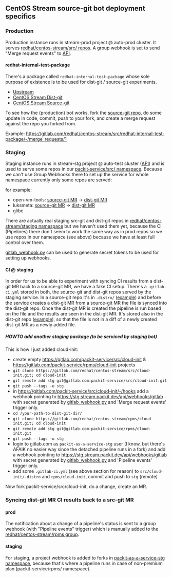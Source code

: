 ## CentOS Stream source-git bot deployment specifics

### Production

Production instance runs in stream-prod project @ auto-prod cluster.
It serves [redhat/centos-stream/src/ repos](https://gitlab.com/redhat/centos-stream/src/).
A group webhook is set to send "Merge request events" to [API](https://prod.stream.packit.dev/api/webhooks/gitlab).

#### redhat-internal-test-package

There's a package called `redhat-internal-test-package` whose sole purpose
of existence is to be used for dist-git / source-git experiments.

- [Upstream](https://github.com/packit/redhat-internal-test-package)
- [CentOS Stream Dist-git](https://gitlab.com/redhat/centos-stream/rpms/redhat-internal-test-package)
- [CentOS Stream Source-git](https://gitlab.com/redhat/centos-stream/src/redhat-internal-test-package)

To see how the (production) bot works, fork the
[source-git repo](https://gitlab.com/redhat/centos-stream/src/redhat-internal-test-package),
do some update in code, commit, push to your fork,
and create a merge request against the repo you forked from.

Example: https://gitlab.com/redhat/centos-stream/src/redhat-internal-test-package/-/merge_requests/1

### Staging

Staging instance runs in stream-stg project @ auto-test cluster
([API](https://stg.stream.packit.dev/api/)) and is used to serve some
repos in our [packit-service/src/ namespace](https://gitlab.com/packit-service/src).
Because we can't use Group Webhooks there to set up the service for whole namespace
currently only some repos are served:

for example:

- open-vm-tools: [source-git MR](https://gitlab.com/packit-service/src/open-vm-tools/-/merge_requests/8) -> [dist-git MR](https://gitlab.com/packit-service/rpms/open-vm-tools/-/merge_requests/18)
- luksmeta: [source-git MR](https://gitlab.com/packit-service/src/luksmeta/-/merge_requests/2) -> [dist-git MR](https://gitlab.com/packit-service/rpms/luksmeta/-/merge_requests/2)
- glibc

There are actually real staging src-git and dist-git repos in [redhat/centos-stream/staging namespace](https://gitlab.com/redhat/centos-stream/staging)
but we haven't used them yet, because the CI (Pipelines) there don't seem to work the same way as in prod repos
so we use repos in our namespace (see above) because we have at least full control over them.

[gitlab_webhook.py](https://github.com/packit/deployment/blob/main/scripts/gitlab_webhook.py)
can be used to generate secret tokens to be used for setting up webhooks.

#### CI @ staging

In order for us to be able to experiment with syncing CI results from a dist-git MR back to a source-git MR,
we have a fake CI setup.
There's a `.gitlab-ci.yml` stored in both, the source-git and dist-git repos served by the staging service.
In a source-git repo it's in `.distro/` ([example](https://gitlab.com/packit-service/src/open-vm-tools/-/blob/c9s/.distro/.gitlab-ci.yml))
and before the service creates a dist-git MR from a source-git MR the file is synced into the dist-git repo.
Once the dist-git MR is created the pipeline is run based on the file and the results are seen in the dist-git MR.
It's stored also in the dist-git repo ([example](https://gitlab.com/packit-service/rpms/open-vm-tools/-/blob/c9s/.gitlab-ci.yml)),
so that the file is not in a diff of a newly created dist-git MR as a newly added file.

##### HOWTO add another staging package (to be serviced by staging bot)

This is how I just added cloud-init:

- create empty https://gitlab.com/packit-service/src/cloud-init & https://gitlab.com/packit-service/rpms/cloud-init projects
- `git clone https://gitlab.com/redhat/centos-stream/src/cloud-init.git; cd cloud-init`
- `git remote add stg git@gitlab.com:packit-service/src/cloud-init.git`
- `git push --tags -u stg`
- in https://gitlab.com/packit-service/src/cloud-init/-/hooks add a webhook pointing to https://stg.stream.packit.dev/api/webhooks/gitlab with secret generated by [gitlab_webhook.py](https://github.com/packit/deployment/blob/main/scripts/gitlab_webhook.py) and 'Merge request events' trigger only.
- `cd /your-path-to-dist-git-dir/`
- `git clone https://gitlab.com/redhat/centos-stream/rpms/cloud-init.git; cd cloud-init`
- `git remote add stg git@gitlab.com:packit-service/rpms/cloud-init.git`
- `git push --tags -u stg`
- login to gitlab.com as `packit-as-a-service-stg` user (I know, but there's AFAIK no easier way since the detached pipeline runs in a fork) and add a webhook pointing to https://stg.stream.packit.dev/api/webhooks/gitlab with secret generated by [gitlab_webhook.py](https://github.com/packit/deployment/blob/main/scripts/gitlab_webhook.py) and 'Pipeline events' trigger only.
- add some `.gitlab-ci.yml` (see above section for reason) to `src/cloud-init/.distro` and `rpms/cloud-init`, commit and push to `stg` (remote)

Now fork packit-service/src/cloud-init, do a change, create an MR.

### Syncing dist-git MR CI results back to a src-git MR

#### prod

The notification about a change of a pipeline's status is sent to a group webhook (with "Pipeline events" trigger)
which is manually added to the [redhat/centos-stream/rpms group](https://gitlab.com/redhat/centos-stream/rpms).

#### staging

For staging, a project webhook is added to forks in [packit-as-a-service-stg namespace](https://gitlab.com/packit-as-a-service-stg),
because that's where a pipeline runs in case of non-premium plan (packit-service/rpms/ namespace).
